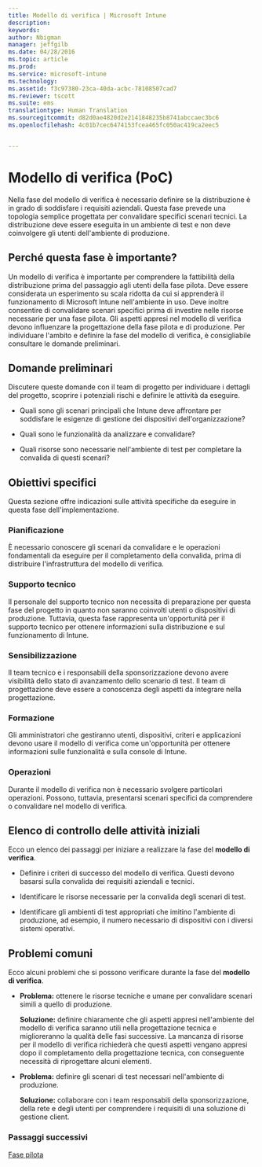 ```yaml
---
title: Modello di verifica | Microsoft Intune
description: 
keywords: 
author: Nbigman
manager: jeffgilb
ms.date: 04/28/2016
ms.topic: article
ms.prod: 
ms.service: microsoft-intune
ms.technology: 
ms.assetid: f3c97380-23ca-40da-acbc-78108507cad7
ms.reviewer: tscott
ms.suite: ems
translationtype: Human Translation
ms.sourcegitcommit: d82d0ae4820d2e2141848235b8741abccaec3bc6
ms.openlocfilehash: 4c01b7cec6474153fcea465fc050ac419ca2eec5


---
```


# Modello di verifica (PoC)
Nella fase del modello di verifica è necessario definire se la distribuzione è in grado di soddisfare i requisiti aziendali. Questa fase prevede una topologia semplice progettata per convalidare specifici scenari tecnici.  La distribuzione deve essere eseguita in un ambiente di test e non deve coinvolgere gli utenti dell'ambiente di produzione.

## Perché questa fase è importante?
Un modello di verifica è importante per comprendere la fattibilità della distribuzione prima del passaggio agli utenti della fase pilota. Deve essere considerata un esperimento su scala ridotta da cui si apprenderà il funzionamento di Microsoft Intune nell'ambiente in uso. Deve inoltre consentire di convalidare scenari specifici prima di investire nelle risorse necessarie per una fase pilota. Gli aspetti appresi nel modello di verifica devono influenzare la progettazione della fase pilota e di produzione.
Per individuare l'ambito e definire la fase del modello di verifica, è consigliabile consultare le domande preliminari.

## Domande preliminari
Discutere queste domande con il team di progetto per individuare i dettagli del progetto, scoprire i potenziali rischi e definire le attività da eseguire.

-   Quali sono gli scenari principali che Intune deve affrontare per soddisfare le esigenze di gestione dei dispositivi dell'organizzazione?

-   Quali sono le funzionalità da analizzare e convalidare?

-   Quali risorse sono necessarie nell'ambiente di test per completare la convalida di questi scenari?

## Obiettivi specifici
Questa sezione offre indicazioni sulle attività specifiche da eseguire in questa fase dell'implementazione.

### Pianificazione
È necessario conoscere gli scenari da convalidare e le operazioni fondamentali da eseguire per il completamento della convalida, prima di distribuire l'infrastruttura del modello di verifica.

### Supporto tecnico
Il personale del supporto tecnico non necessita di preparazione per questa fase del progetto in quanto non saranno coinvolti utenti o dispositivi di produzione. Tuttavia, questa fase rappresenta un'opportunità per il supporto tecnico per ottenere informazioni sulla distribuzione e sul funzionamento di Intune.

### Sensibilizzazione
Il team tecnico e i responsabili della sponsorizzazione devono avere visibilità dello stato di avanzamento dello scenario di test. Il team di progettazione deve essere a conoscenza degli aspetti da integrare nella progettazione.

### Formazione
Gli amministratori che gestiranno utenti, dispositivi, criteri e applicazioni devono usare il modello di verifica come un'opportunità per ottenere informazioni sulle funzionalità e sulla console di Intune.

### Operazioni
Durante il modello di verifica non è necessario svolgere particolari operazioni. Possono, tuttavia, presentarsi scenari specifici da comprendere o convalidare nel modello di verifica.

## Elenco di controllo delle attività iniziali
Ecco un elenco dei passaggi per iniziare a realizzare la fase del **modello di verifica**.

-   Definire i criteri di successo del modello di verifica. Questi devono basarsi sulla convalida dei requisiti aziendali e tecnici.

-   Identificare le risorse necessarie per la convalida degli scenari di test.

-   Identificare gli ambienti di test appropriati che imitino l'ambiente di produzione, ad esempio, il numero necessario di dispositivi con i diversi sistemi operativi.

## Problemi comuni
Ecco alcuni problemi che si possono verificare durante la fase del **modello di verifica**.

-   **Problema:** ottenere le risorse tecniche e umane per convalidare scenari simili a quello di produzione.

    **Soluzione:** definire chiaramente che gli aspetti appresi nell'ambiente del modello di verifica saranno utili nella progettazione tecnica e miglioreranno la qualità delle fasi successive. La mancanza di risorse per il modello di verifica richiederà che questi aspetti vengano appresi dopo il completamento della progettazione tecnica, con conseguente necessità di riprogettare alcuni elementi.

-   **Problema:** definire gli scenari di test necessari nell'ambiente di produzione.

    **Soluzione:** collaborare con i team responsabili della sponsorizzazione, della rete e degli utenti per comprendere i requisiti di una soluzione di gestione client.

### Passaggi successivi
[Fase pilota](pilot.md)



<!--HONumber=Jun16_HO4-->


